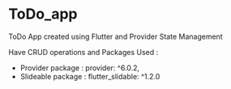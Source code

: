 # ToDo_app

ToDo App created using Flutter and Provider State Management

Have CRUD operations and
Packages Used :
 - Provider package : provider: ^6.0.2,
 - Slideable package : flutter_slidable: ^1.2.0 
